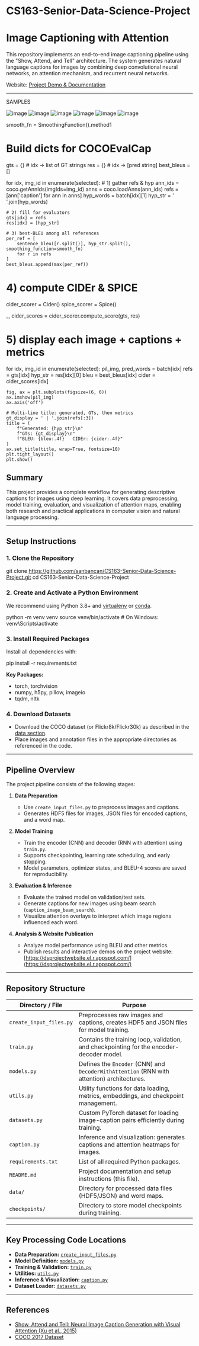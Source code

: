 # CS163-Senior-Data-Science-Project


# Image Captioning with Attention

This repository implements an end-to-end image captioning pipeline using the "Show, Attend, and Tell" architecture. The system generates natural language captions for images by combining deep convolutional neural networks, an attention mechanism, and recurrent neural networks.

Website: [Project Demo & Documentation](https://dsprojectwebsite.el.r.appspot.com/)

---
SAMPLES

![image](https://github.com/user-attachments/assets/9f199180-6601-4c28-ae67-d35867d003de)
![image](https://github.com/user-attachments/assets/42aca738-1bb0-4d99-a641-d252983135c7)
![image](https://github.com/user-attachments/assets/52063acd-9d79-4489-9d5e-858ba1e17997)
![image](https://github.com/user-attachments/assets/5f848e7e-f699-4300-bcab-8fcfed709226)
![image](https://github.com/user-attachments/assets/09922a56-091a-4859-ac9d-5d883c67922d)
![image](https://github.com/user-attachments/assets/af036e27-f580-4ad0-b30c-ed2a7740c55a)

smooth_fn = SmoothingFunction().method1

# Build dicts for COCOEvalCap
gts = {}   # idx -> list of GT strings
res = {}   # idx -> [pred string]
best_bleus = []

for idx, img_id in enumerate(selected):
    # 1) gather refs & hyp
    ann_ids = coco.getAnnIds(imgIds=img_id)
    anns    = coco.loadAnns(ann_ids)
    refs    = [ann['caption'] for ann in anns]
    hyp_words = batch[idx][1]
    hyp_str   = ' '.join(hyp_words)

    # 2) fill for evaluators
    gts[idx] = refs
    res[idx] = [hyp_str]

    # 3) best-BLEU among all references
    per_ref = [
        sentence_bleu([r.split()], hyp_str.split(), smoothing_function=smooth_fn)
        for r in refs
    ]
    best_bleus.append(max(per_ref))

# 4) compute CIDEr & SPICE
cider_scorer = Cider()
spice_scorer = Spice()

_, cider_scores = cider_scorer.compute_score(gts, res)


# 5) display each image + captions + metrics
for idx, img_id in enumerate(selected):
    pil_img, pred_words = batch[idx]
    refs    = gts[idx]
    hyp_str = res[idx][0]
    bleu    = best_bleus[idx]
    cider   = cider_scores[idx]
    

    fig, ax = plt.subplots(figsize=(6, 6))
    ax.imshow(pil_img)
    ax.axis('off')

    # Multi‐line title: generated, GTs, then metrics
    gt_display = ' | '.join(refs[:3])
    title = (
        f"Generated: {hyp_str}\n"
        f"GTs: {gt_display}\n"
        f"BLEU: {bleu:.4f}   CIDEr: {cider:.4f}"
    )
    ax.set_title(title, wrap=True, fontsize=10)
    plt.tight_layout()
    plt.show()














## Summary

This project provides a complete workflow for generating descriptive captions for images using deep learning. It covers data preprocessing, model training, evaluation, and visualization of attention maps, enabling both research and practical applications in computer vision and natural language processing.

---

## Setup Instructions

### 1. Clone the Repository

git clone https://github.com/sanbancan/CS163-Senior-Data-Science-Project.git
cd CS163-Senior-Data-Science-Project


### 2. Create and Activate a Python Environment

We recommend using Python 3.8+ and [virtualenv](https://virtualenv.pypa.io/) or [conda](https://docs.conda.io/).

python -m venv venv
source venv/bin/activate # On Windows: venv\Scripts\activate


### 3. Install Required Packages

Install all dependencies with:

pip install -r requirements.txt


**Key Packages:**
- torch, torchvision
- numpy, h5py, pillow, imageio
- tqdm, nltk

### 4. Download Datasets

- Download the COCO dataset (or Flickr8k/Flickr30k) as described in the [data section](#data).
- Place images and annotation files in the appropriate directories as referenced in the code.

---

## Pipeline Overview

The project pipeline consists of the following stages:

1. **Data Preparation**
    - Use `create_input_files.py` to preprocess images and captions.
    - Generates HDF5 files for images, JSON files for encoded captions, and a word map.

2. **Model Training**
    - Train the encoder (CNN) and decoder (RNN with attention) using `train.py`.
    - Supports checkpointing, learning rate scheduling, and early stopping.
    - Model parameters, optimizer states, and BLEU-4 scores are saved for reproducibility.

3. **Evaluation & Inference**
    - Evaluate the trained model on validation/test sets.
    - Generate captions for new images using beam search (`caption_image_beam_search`).
    - Visualize attention overlays to interpret which image regions influenced each word.

4. **Analysis & Website Publication**
    - Analyze model performance using BLEU and other metrics.
    - Publish results and interactive demos on the project website: [https://dsprojectwebsite.el.r.appspot.com/](https://dsprojectwebsite.el.r.appspot.com/)

---

## Repository Structure

| Directory / File         | Purpose                                                                                      |
|------------------------- |---------------------------------------------------------------------------------------------|
| `create_input_files.py`  | Preprocesses raw images and captions, creates HDF5 and JSON files for model training.       |
| `train.py`               | Contains the training loop, validation, and checkpointing for the encoder-decoder model.    |
| `models.py`              | Defines the `Encoder` (CNN) and `DecoderWithAttention` (RNN with attention) architectures.  |
| `utils.py`               | Utility functions for data loading, metrics, embeddings, and checkpoint management.         |
| `datasets.py`            | Custom PyTorch dataset for loading image-caption pairs efficiently during training.         |
| `caption.py`             | Inference and visualization: generates captions and attention heatmaps for images.          |
| `requirements.txt`       | List of all required Python packages.                                                       |
| `README.md`              | Project documentation and setup instructions (this file).                                   |
| `data/`                  | Directory for processed data files (HDF5/JSON) and word maps.                              |
| `checkpoints/`           | Directory to store model checkpoints during training.                                       |

---

## Key Processing Code Locations

- **Data Preparation:** [`create_input_files.py`](create_input_files.py)
- **Model Definition:** [`models.py`](models.py)
- **Training & Validation:** [`train.py`](train.py)
- **Utilities:** [`utils.py`](utils.py)
- **Inference & Visualization:** [`caption.py`](caption.py)
- **Dataset Loader:** [`datasets.py`](datasets.py)


---

## References

- [Show, Attend and Tell: Neural Image Caption Generation with Visual Attention (Xu et al., 2015)](https://arxiv.org/abs/1502.03044)
- [COCO 2017 Dataset](https://cocodataset.org/#download)
